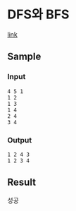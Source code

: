 # DFS와 BFS

[link](https://www.acmicpc.net/problem/1260)

## Sample

### Input
```
4 5 1
1 2
1 3
1 4
2 4
3 4
```
### Output
```
1 2 4 3
1 2 3 4
```

## Result
성공